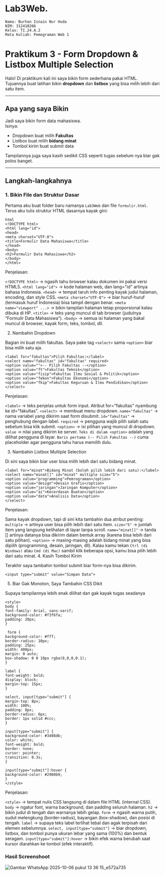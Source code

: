 # Lab3Web.

    Nama: Burhan Isnain Nur Huda 
    NIM: 312410266 
    Kelas: TI.24.A.2
    Mata Kuliah: Pemograman Web 1

#  Praktikum 3 - Form Dropdown & Listbox Multiple Selection

Halo! 
Di praktikum kali ini saya bikin form sederhana pakai HTML.  
Tujuannya buat latihan bikin **dropdown** dan **listbox** yang bisa milih lebih dari satu item.

---

##  Apa yang saya Bikin

Jadi saya bikin form data mahasiswa.  
Isinya:
- Dropdown buat milih **Fakultas**
- Listbox buat milih **bidang minat**
- Tombol kirim buat submit data  

Tampilannya juga saya kasih sedikit CSS seperti tugas sebelum nya biar gak polos banget.

---

##  Langkah-langkahnya

### 1. Bikin File dan Struktur Dasar
Pertama aku buat folder baru namanya `Lab3Web` dan file `formulir.html`.  
Terus aku tulis struktur HTML dasarnya kayak gini:

    html
    <!DOCTYPE html>
    <html lang="id">
    <head>
    <meta charset="UTF-8">
    <title>Formulir Data Mahasiswa</title>
    </head>
    <body>
    <h2>Formulir Data Mahasiswa</h2>
    </body>
    </html>

Penjelasan:

`<!DOCTYPE html>` → ngasih tahu browser kalau dokumen ini pakai versi HTML5.
`<html lang="id">` → kode halaman web, dan lang="id" artinya bahasa Indonesia.
`<head>` → tempat taruh info penting kayak judul halaman, encoding, dan style CSS.
`<meta charset="UTF-8">` → biar huruf-huruf (termasuk huruf Indonesia) bisa tampil dengan benar.
`<meta name="viewport" ...>` → bikin tampilan halaman tetap proporsional kalau dibuka di HP.
`<title>` → teks yang muncul di tab browser (judulnya “Formulir Data Mahasiswa”).
`<body>` → semua isi halaman yang bakal muncul di browser, kayak form, teks, tombol, dll.

2. Nambahin Dropdown

Bagian ini buat milih fakultas.
Saya pake tag `<select>` sama `<option>` biar bisa milih satu aja.

    <label for="fakultas">Pilih Fakultas:</label>
    <select name="fakultas" id="fakultas" required>
    <option value="">-- Pilih Fakultas --</option>
    <option value="ft">Fakultas Teknik</option>
    <option value="fisip">Fakultas Ilmu Sosial & Politik</option>
    <option value="fekon">Fakultas Ekonomi</option>
    <option value="fkip">Fakultas Keguruan & Ilmu Pendidikan</option>
    </select>

Penjelasan:

`<label>` → teks penjelas untuk form input. Atribut for="fakultas" nyambung ke id="fakultas".
`<select>` → membuat menu dropdown.
`name="fakultas"` → nama variabel yang dikirim saat form disubmit.
`id="fakultas"` → penghubung dengan label.
`required` → pengguna wajib pilih salah satu sebelum bisa klik submit.
`<option>` → isi pilihan yang muncul di dropdown.
`value` → nilai yang dikirim ke server.
`Teks di dalam <option>` adalah yang dilihat pengguna di layar.
`Baris pertama (-- Pilih Fakultas --)` cuma placeholder agar pengguna tahu harus memilih dulu.

3. Nambahin Listbox Multiple Selection

Di sini saya bikin biar user bisa milih lebih dari satu bidang minat.

    <label for="minat">Bidang Minat (boleh pilih lebih dari satu):</label>
    <select name="minat[]" id="minat" multiple size="5">
    <option value="programming">Pemrograman</option>
    <option value="design">Desain Grafis</option>
    <option value="jaringan">Jaringan Komputer</option>
    <option value="ai">Kecerdasan Buatan</option>
    <option value="data">Analisis Data</option>
    </select>

Penjelasan:

Sama kayak dropdown, tapi di sini kita tambahin dua atribut penting:
`multiple` → artinya user bisa pilih lebih dari satu item.
`size="5"` → jumlah item yang langsung kelihatan di layar tanpa scroll.
`name="minat[]"` → tanda [] artinya datanya bisa dikirim dalam bentuk array (karena bisa lebih dari satu pilihan).
`<option>` → masing-masing adalah bidang minat yang bisa dipilih (programming, desain, jaringan, dll).
Kalau kamu tekan `Ctrl (di Windows)` atau `Cmd (di Mac)` sambil klik beberapa opsi, kamu bisa pilih lebih dari satu minat.
4. Kasih Tombol Kirim

Terakhir saya tambahin tombol submit biar form-nya bisa dikirim.

    <input type="submit" value="Simpan Data">

5. Biar Gak Monoton, Saya Tambahin CSS Dikit

Supaya tampilannya lebih enak dilihat dan gak kayak tugas seadanya

    <style>
    body {
    font-family: Arial, sans-serif;
    background-color: #f3f6fa;
    padding: 20px;
    }

     form {
    background-color: #fff;
    border-radius: 10px;
    padding: 25px;
    width: 400px;
    margin: 0 auto;
    box-shadow: 0 0 10px rgba(0,0,0,0.1);
    }

    label {
    font-weight: bold;
    display: block;
    margin-top: 15px;
    }

    select, input[type="submit"] {
    margin-top: 8px;
    width: 100%;
    padding: 8px;
    border-radius: 6px;
    border: 1px solid #ccc;
    }

    input[type="submit"] {
    background-color: #3498db;
    color: white;
    font-weight: bold;
    border: none;
    cursor: pointer;
    transition: 0.3s;
    }

    input[type="submit"]:hover {
    background-color: #2980b9;
    }
    </style>

Penjelasan:

`<style>` → tempat nulis CSS langsung di dalam file HTML (internal CSS).
`body` → ngatur font, warna background, dan padding seluruh halaman.
`h2` → bikin judul di tengah dan warnanya lebih gelap.
`form` → ngasih warna putih, sudut melengkung (border-radius), bayangan (box-shadow), dan posisi di tengah.
`label` → supaya teks label terlihat tebal dan agak terpisah dari elemen sebelumnya.
`select, input[type="submit"]` → biar dropdown, listbox, dan tombol punya ukuran lebar yang sama (100%) dan bentuk seragam.
`input[type="submit"]:hover` → bikin efek warna berubah saat kursor diarahkan ke tombol (efek interaktif).

### Hasil Screenshoot
![Gambar WhatsApp 2025-10-06 pukul 13 36 15_e572a735](https://github.com/user-attachments/assets/7fbf2a16-6987-417a-a51a-0df1e048efd1)

